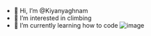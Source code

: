 - 👋 Hi, I’m @Kiyanyaghnam
- 👀 I’m interested in climbing 
- 🌱 I’m currently learning how to code
![image](https://github.com/Kiyanyaghnam/Kiyanyaghnam/assets/156230852/eeaa4287-4e26-4004-88da-78b0627a9bc9)


<!---
Kiyanyaghnam/Kiyanyaghnam is a ✨ special ✨ repository because its `README.md` (this file) appears on your GitHub profile.
You can click the Preview link to take a look at your changes.
--->
